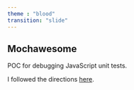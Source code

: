 ```yaml
---
theme : "blood"
transition: "slide"
---
```


## Mochawesome

POC for debugging JavaScript unit tests.

I followed the directions <a href="https://blogs.msdn.microsoft.com/nilayshah/2018/01/07/unit-testing-node-application-with-typescript-in-vs-code-%E2%80%8A-%E2%80%8A-using-mocha-chai-mochawesome-gulp-travis/" target="_blank">here</a>.
